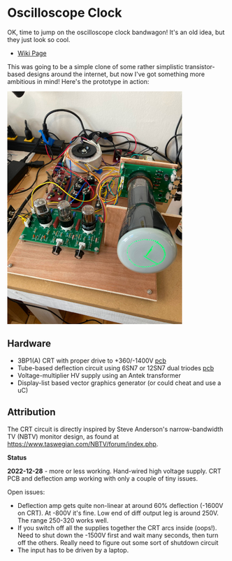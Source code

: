 # Oscilloscope Clock

OK, time to jump on the oscilloscope clock bandwagon!
It's an old idea, but they just look so cool.

* [Wiki Page](http://hertz.bu.edu/~hazen/wiki/en/#!mdwiki/ScopeClock.md)

This was going to be a simple clone of some rather simplistic
transistor-based designs around the internet, but now I've got
something more ambitious in mind!  Here's the prototype in action:

![Prototype](pix/overview2_800V_sm.jpg)

## Hardware

* 3BP1(A) CRT with proper drive to +360/-1400V [pcb](https://github.com/eshazen/scope-clock/tree/main/hardware/anderson_crt)
* Tube-based deflection circuit using 6SN7 or 12SN7 dual triodes [pcb](https://github.com/eshazen/scope-clock/tree/main/hardware/deflection_amp)
* Voltage-multiplier HV supply using an Antek transformer
* Display-list based vector graphics generator (or could cheat and use a uC)

## Attribution

The CRT circuit is directly inspired by Steve Anderson's narrow-bandwidth TV (NBTV) monitor design, as found at https://www.taswegian.com/NBTV/forum/index.php.

**Status**

**2022-12-28** - more or less working.  Hand-wired high voltage
supply.  CRT PCB and deflection amp working with only a couple of tiny
issues.

Open issues:

* Deflection amp gets quite non-linear at around 60% deflection (-1600V on CRT).  At -800V it's fine.  Low end of diff output leg is around 250V.  The range 250-320 works well.
* If you switch off all the supplies together the CRT arcs inside (oops!).  Need to shut down the -1500V first and wait many seconds, then turn off the others.  Really need to figure out some sort of shutdown circuit
* The input has to be driven by a laptop.

